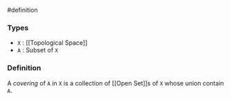 #definition
### Types
- `X` : [[Topological Space]]
- `A` : Subset of `X`
### Definition
A *covering* of `A` in `X` is a collection of [[Open Set]]s of `X` whose union contain `A`.